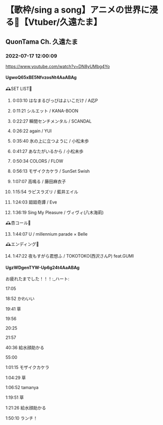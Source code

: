 # 【歌枠/sing a song】アニメの世界に浸る🥀【Vtuber/久遠たま】

## QuonTama Ch. 久遠たま

### 2022-07-17 12:00:09

https://www.youtube.com/watch?v=DN8yUMbg4Yo

#### UgwoQ65xBE5NfvzosNt4AaABAg

🕰SET LIST🥀



01. 0:03:10 はなまるぴっぴはよいこだけ / A応P

02. 0:11:21 シルエット / KANA-BOON

03. 0:22:27 瞬間センチメンタル / SCANDAL

04. 0:26:22 again / YUI

05. 0:35:40 氷の上に立つように / 小松未歩

06. 0:41:27 あなたがいるから / 小松未歩

07. 0:50:34 COLORS / FLOW

08. 0:56:13 モザイクカケラ / SunSet Swish

09. 1:07:07 高鳴る / 藤田麻衣子

10. 1:15:54 ラピスラズリ / 藍井エイル

11. 1:24:03 廻廻奇譚 / Eve

12. 1:36:19 Sing My Pleasure / ヴィヴィ(八木海莉)



​🕰杏コール🥀



13. 1:44:07 U / millennium parade × Belle



🕰エンディング🥀



14. 1:47:22 夜もすがら君想ふ / TOKOTOKO(西沢さんP) feat.GUMI



#### UgzWDgenTYW-Up6g24t4AaABAg

お疲れたまでした！！！:_ハート:

17:05

18:52 かわいい

19:41 草

19:56

20:25

21:57

40:36 給水顔助かる

55:00

1:01:15 モザイクカケラ

1:04:29 草

1:06:52  tamanya 

1:19:51 草

1:21:26  給水顔助かる

1:50:10 ランチ！

